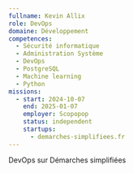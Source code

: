 ```yaml
---
fullname: Kevin Allix
role: DevOps
domaine: Développement
competences:
  - Sécurité informatique
  - Administration Système
  - DevOps
  - PostgreSQL
  - Machine learning
  - Python
missions:
  - start: 2024-10-07
    end: 2025-01-07
    employer: Scopopop
    status: independent
    startups:
      - demarches-simplifiees.fr
---
```

DevOps sur Démarches simplifiées